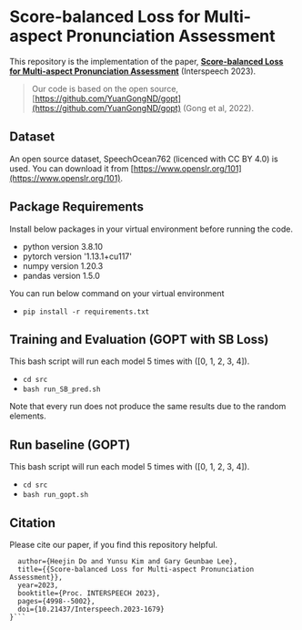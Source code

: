 # Score-balanced Loss for Multi-aspect Pronunciation Assessment

This repository is the implementation of the paper, [**Score-balanced Loss for Multi-aspect Pronunciation Assessment**](https://www.isca-speech.org/archive/interspeech_2023/do23b_interspeech.html) (Interspeech 2023).

> Our code is based on the open source, [https://github.com/YuanGongND/gopt](https://github.com/YuanGongND/gopt) (Gong et al, 2022).

## Dataset

An open source dataset, SpeechOcean762 (licenced with CC BY 4.0) is used. You can download it from [https://www.openslr.org/101](https://www.openslr.org/101).

## Package Requirements

Install below packages in your virtual environment before running the code.
- python version 3.8.10
- pytorch version '1.13.1+cu117'
- numpy version 1.20.3
- pandas version 1.5.0

You can run below command on your virtual environment
- `pip install -r requirements.txt`

## Training and Evaluation (GOPT with SB Loss)
This bash script will run each model 5 times with ([0, 1, 2, 3, 4]).
- `cd src`
- `bash run_SB_pred.sh`

Note that every run does not produce the same results due to the random elements.

## Run baseline (GOPT)
This bash script will run each model 5 times with ([0, 1, 2, 3, 4]).
- `cd src`
- `bash run_gopt.sh`

## Citation
Please cite our paper, if you find this repository helpful.

```@inproceedings{do23b_interspeech,
  author={Heejin Do and Yunsu Kim and Gary Geunbae Lee},
  title={{Score-balanced Loss for Multi-aspect Pronunciation Assessment}},
  year=2023,
  booktitle={Proc. INTERSPEECH 2023},
  pages={4998--5002},
  doi={10.21437/Interspeech.2023-1679}
}```